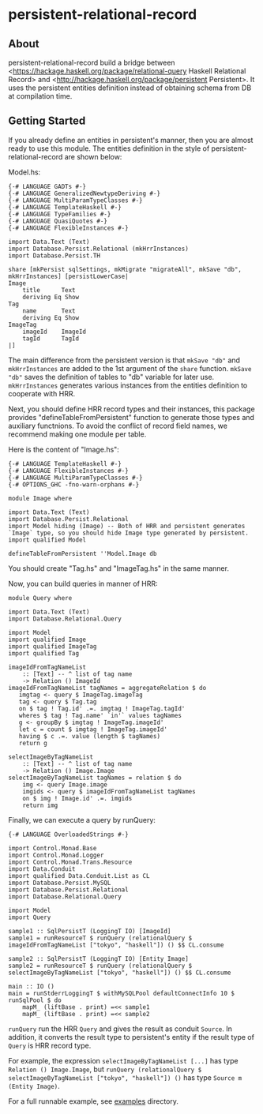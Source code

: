 persistent-relational-record
============================

## About ##

persistent-relational-record build a bridge between <https://hackage.haskell.org/package/relational-query Haskell Relational Record>
and <http://hackage.haskell.org/package/persistent Persistent>.
It uses the persistent entities definition instead of obtaining schema from DB at compilation time.

## Getting Started ##

If you already define an entities in persistent's manner, then you are almost ready to use this module.
The entities definition in the style of persistent-relational-record are shown below:

Model.hs:

~~~~ {.haskell}
{-# LANGUAGE GADTs #-}
{-# LANGUAGE GeneralizedNewtypeDeriving #-}
{-# LANGUAGE MultiParamTypeClasses #-}
{-# LANGUAGE TemplateHaskell #-}
{-# LANGUAGE TypeFamilies #-}
{-# LANGUAGE QuasiQuotes #-}
{-# LANGUAGE FlexibleInstances #-}

import Data.Text (Text)
import Database.Persist.Relational (mkHrrInstances)
import Database.Persist.TH

share [mkPersist sqlSettings, mkMigrate "migrateAll", mkSave "db", mkHrrInstances] [persistLowerCase|
Image
    title      Text
    deriving Eq Show
Tag
    name       Text
    deriving Eq Show
ImageTag
    imageId    ImageId
    tagId      TagId
|]
~~~~

The main difference from the persistent version is that `mkSave "db"` and `mkHrrInstances` are added to the 1st argument of the `share` function.
`mkSave "db"` saves the definition of tables to "db" variable for later use.
`mkHrrInstances` generates various instances from the entities definition to cooperate with HRR.

Next, you should define HRR record types and their instances,
this package provides "defineTableFromPersistent" function to generate those types and auxiliary functnions.
To avoid the conflict of record field names, we recommend making one module per table.

Here is the content of "Image.hs":

~~~~ {.haskell}
{-# LANGUAGE TemplateHaskell #-}
{-# LANGUAGE FlexibleInstances #-}
{-# LANGUAGE MultiParamTypeClasses #-}
{-# OPTIONS_GHC -fno-warn-orphans #-}

module Image where

import Data.Text (Text)
import Database.Persist.Relational
import Model hiding (Image) -- Both of HRR and persistent generates `Image` type, so you should hide Image type generated by persistent.
import qualified Model

defineTableFromPersistent ''Model.Image db
~~~~

You should create "Tag.hs" and "ImageTag.hs" in the same manner.

Now, you can build queries in manner of HRR:

~~~~
module Query where

import Data.Text (Text)
import Database.Relational.Query

import Model
import qualified Image
import qualified ImageTag
import qualified Tag

imageIdFromTagNameList
    :: [Text] -- ^ list of tag name
    -> Relation () ImageId
imageIdFromTagNameList tagNames = aggregateRelation $ do
   imgtag <- query $ ImageTag.imageTag
   tag <- query $ Tag.tag
   on $ tag ! Tag.id' .=. imgtag ! ImageTag.tagId'
   wheres $ tag ! Tag.name' `in'` values tagNames
   g <- groupBy $ imgtag ! ImageTag.imageId'
   let c = count $ imgtag ! ImageTag.imageId'
   having $ c .=. value (length $ tagNames)
   return g

selectImageByTagNameList
    :: [Text] -- ^ list of tag name
    -> Relation () Image.Image
selectImageByTagNameList tagNames = relation $ do
    img <- query Image.image
    imgids <- query $ imageIdFromTagNameList tagNames
    on $ img ! Image.id' .=. imgids
    return img
~~~~

Finally, we can execute a query by runQuery:

~~~~
{-# LANGUAGE OverloadedStrings #-}

import Control.Monad.Base
import Control.Monad.Logger
import Control.Monad.Trans.Resource
import Data.Conduit
import qualified Data.Conduit.List as CL
import Database.Persist.MySQL
import Database.Persist.Relational
import Database.Relational.Query

import Model
import Query

sample1 :: SqlPersistT (LoggingT IO) [ImageId]
sample1 = runResourceT $ runQuery (relationalQuery $ imageIdFromTagNameList ["tokyo", "haskell"]) () $$ CL.consume

sample2 :: SqlPersistT (LoggingT IO) [Entity Image]
sample2 = runResourceT $ runQuery (relationalQuery $ selectImageByTagNameList ["tokyo", "haskell"]) () $$ CL.consume

main :: IO ()
main = runStderrLoggingT $ withMySQLPool defaultConnectInfo 10 $ runSqlPool $ do
    mapM_ (liftBase . print) =<< sample1
    mapM_ (liftBase . print) =<< sample2
~~~~

`runQuery` run the HRR `Query` and gives the result as conduit `Source`.
In addition, it converts the result type to persistent's entity if the result type of `Query` is HRR record type.

For example, the expression `selectImageByTagNameList [...]` has type `Relation () Image.Image`,
but `runQuery (relationalQuery $ selectImageByTagNameList ["tokyo", "haskell"]) ()` has type `Source m (Entity Image)`.

For a full runnable example, see [examples](https://github.com/himura/persistent-relational-record/tree/master/examples/) directory.
